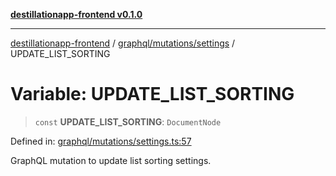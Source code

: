 [**destillationapp-frontend v0.1.0**](../../../../README.md)

***

[destillationapp-frontend](../../../../modules.md) / [graphql/mutations/settings](../README.md) / UPDATE\_LIST\_SORTING

# Variable: UPDATE\_LIST\_SORTING

> `const` **UPDATE\_LIST\_SORTING**: `DocumentNode`

Defined in: [graphql/mutations/settings.ts:57](https://github.com/DestillApp/main/blob/76aba95a5d8c1d9174ebde73d7b50f0ea64b491a/frontend/src/graphql/mutations/settings.ts#L57)

GraphQL mutation to update list sorting settings.
